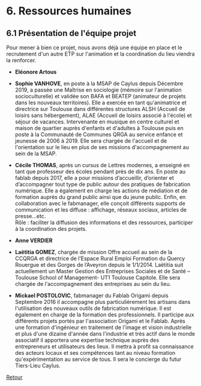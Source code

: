 # 6. Ressources humaines  

## 6.1 Présentation de l'équipe projet  
Pour mener à bien ce projet, nous avons déjà une équipe en place et le recrutement d'un autre ETP sur l'animation et la coordination du lieu viendra la renforcer.  

* **Eléonore Artous**  

* **Sophie VANHOVE**, en poste à la MSAP de Caylus depuis Décembre 2019, a passée une Maîtrise en sociologie (mémoire sur l'animation socioculturelle) et validée son BAFA et BEATEP (animateur de projets dans les nouveaux territoires). Elle a exercée en tant qu'animatrice et directrice sur Toulouse dans différentes structures ALSH (Accueil de loisirs sans hébergement), ALAE (Accueil de loisirs associé à l'école) et séjour de vacances. Intervenante en musique en centre culturel et maison de quartier auprès d'enfants et d'adultes à Toulouse puis en poste à la Communauté de Communes QRGA au service enfance et jeunesse de 2006 à 2019. Elle sera chargée de l'accueil et de l'orientation sur le lieu en plus de ses missions d'accompagnement au sein de la MSAP.   
  
* **Cécile THOMAS**, après un cursus de Lettres modernes, a enseigné en tant que professeur des écoles pendant près de dix ans. En poste au fablab depuis 2017, elle a pour missions d’accueillir, d’orienter et d’accompagner tout type de public autour des pratiques de fabrication numérique. Elle a également en charge les actions de médiation et de formation auprès du grand public ainsi que du jeune public. Enfin, en collaboration avec le fabmanager, elle conçoit différents supports de communication et les diffuse : affichage, réseaux sociaux, articles de presse…etc.  
Rôle : faciliter la diffusion des informations et des ressources, participer à la coordination des projets.  

* **Anne VERDIER**   

* **Laëtitia GOMEZ**, chargée de mission Offre accueil au sein de la CCQRGA et directrice de l’Espace Rural Emploi Formation du Quercy Rouergue et des Gorges de l’Aveyron depuis le 1/1/2014. Laëtitia suit actuellement un Master Gestion des Entreprises Sociales et de Santé – Toulouse School of Management- UT1 Toulouse Capitole. Elle sera chargée de l'accompagnement des entreprises au sein du lieu.

* **Mickael POSTOLOVIC**, fabmanager du Fablab Origami depuis Septembre 2016 il accompagne plus particulièrement les artisans dans l'utilisation des nouveaux outils de fabrication numérique. Il est également en charge de la formation des professionnels. Il participe aux différents projets portés par l'association Origami et le Fablab. Après une formation d'ingénieur en traitement de l'image et vision industrielle et plus d'une dizaine d'année dans l'industrie et très actif dans le monde associatif il apportera une expertise technique auprès des entrepreneurs et utilisateurs des lieux. Il mettra à profit sa connaissance des acteurs locaux et ses compétences tant au niveau formation qu'expérimentation au service de tous. Il sera le concierge du futur Tiers-Lieu Caylus.  

[Retour](README.md)

